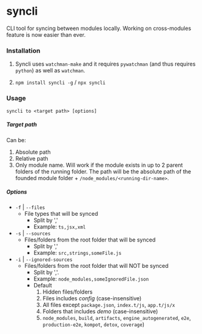 # syncli
CLI tool for syncing between modules locally. Working on cross-modules feature is now easier than ever.

### Installation
1. Syncli uses `watchman-make` and it requires `pywatchman` (and thus requires `python`) as well as `watchman`.

2. `npm install syncli -g` / `npx syncli`
### Usage
`syncli to <target path> [options]`

##### Target path
Can be:
1. Absolute path
2. Relative path
3. Only module name. Will work if the module exists in up to 2 parent folders of the running folder. The path will be the absolute path of the founded module folder + `/node_modules/<running-dir-name>`.

##### Options
* `-f` | `--files`
    * File types that will be synced
        * Split by ','
        * Example: `ts,jsx,xml`
* `-s` | `--sources`
    * Files/folders from the root folder that will be synced
        * Split by ','
        * Example: `src,strings,someFile.js`
* `-i` | `--ignored-sources`
    * Files/folders from the root folder that will NOT be synced
        * Split by ','.
        * Example: `node_modules,someIgnoredFile.json`
        * Default
            1. Hidden files/folders
            2. Files includes *config* (case-insensitive)
            3. All files except `package.json`, `index.t/js`, `app.t/js/x`
            4. Folders that includes *demo* (case-insensitive)
            5. `node_modules`, `build`, `artifacts`, `engine_autogenerated`, `e2e`, `production-e2e`, `kompot`, `detox`, `coverage`)
